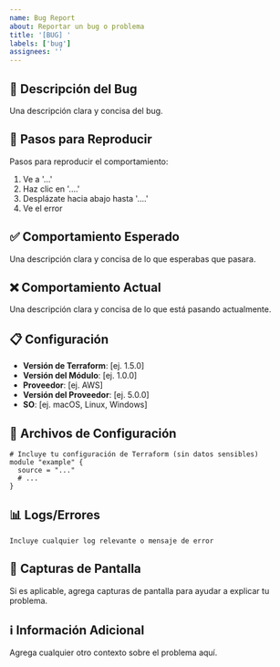 ```yaml
---
name: Bug Report
about: Reportar un bug o problema
title: '[BUG] '
labels: ['bug']
assignees: ''
---
```


## 🐛 Descripción del Bug

Una descripción clara y concisa del bug.

## 🔄 Pasos para Reproducir

Pasos para reproducir el comportamiento:
1. Ve a '...'
2. Haz clic en '....'
3. Desplázate hacia abajo hasta '....'
4. Ve el error

## ✅ Comportamiento Esperado

Una descripción clara y concisa de lo que esperabas que pasara.

## ❌ Comportamiento Actual

Una descripción clara y concisa de lo que está pasando actualmente.

## 📋 Configuración

- **Versión de Terraform**: [ej. 1.5.0]
- **Versión del Módulo**: [ej. 1.0.0]
- **Proveedor**: [ej. AWS]
- **Versión del Proveedor**: [ej. 5.0.0]
- **SO**: [ej. macOS, Linux, Windows]

## 📄 Archivos de Configuración

```hcl
# Incluye tu configuración de Terraform (sin datos sensibles)
module "example" {
  source = "..."
  # ...
}
```

## 📊 Logs/Errores

```
Incluye cualquier log relevante o mensaje de error
```

## 📸 Capturas de Pantalla

Si es aplicable, agrega capturas de pantalla para ayudar a explicar tu problema.

## ℹ️ Información Adicional

Agrega cualquier otro contexto sobre el problema aquí.
